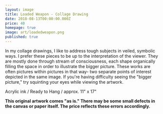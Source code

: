 ```yaml
---
layout: image
title: Loaded Weapon - Collage Drawing
date: 2018-08-13T00:00:00.000Z
price: 40
homepage: true
image: art/loadedweapon.png
published: true
---
```


In my collage drawings, I like to address tough subjects in veiled, symbolic ways. I prefer these pieces to be up to the interpretation of the viewer. They are mostly done through stream of consciousness, each shape organically filling the space in order to illustrate the bigger picture. These works are often pictures within pictures in that way- two separate points of interest depicted in the same image. If you're having difficulty seeing the "bigger picture," try squinting your eyes while viewing the artwork.

Acrylic ink / Ready to Hang / approx. 11" x 17" 

 **This original artwork comes "as is." There may be some small defects in the canvas or paper itself. The price reflects these errors accordingly.**